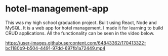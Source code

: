# hotel-management-app

This was my high school graduation project. Built using React, Node and MySQL. It is a web app for hotel management. 
I made it for learning to build CRUD applications. All the functionality can be seen in the video below.

https://user-images.githubusercontent.com/64843362/170413322-bc1180b9-b504-4491-97dd-697fb1a72449.mp4

